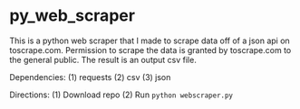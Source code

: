 # py_web_scraper

This is a python web scraper that I made to scrape data off of a json api on toscrape.com. Permission to scrape the data is granted by toscrape.com to the general public. The result is an output csv file.

Dependencies:
(1) requests
(2) csv
(3) json

Directions:
(1) Download repo
(2) Run `python webscraper.py`

